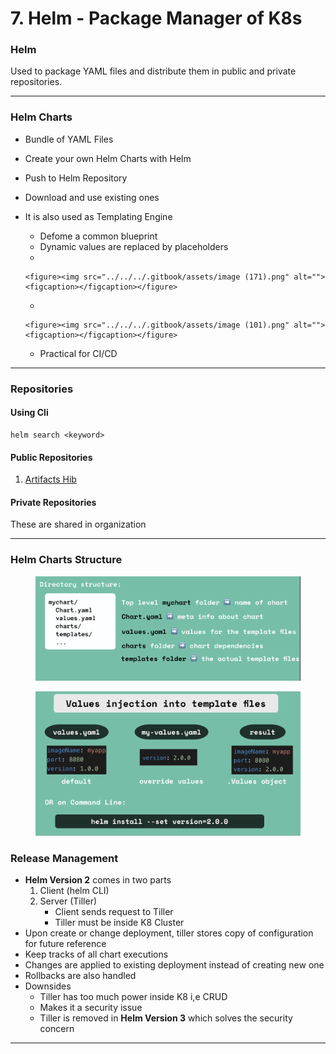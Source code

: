 # 7. Helm - Package Manager of K8s

### Helm

Used to package YAML files and distribute them in public and private repositories.

***

### Helm Charts

* Bundle of YAML Files
* Create your own Helm Charts with Helm
* Push to Helm Repository
* Download and use existing ones
* It is also used as Templating Engine
  * Defome a common blueprint
  * Dynamic values are replaced by placeholders
  *

      <figure><img src="../../../.gitbook/assets/image (171).png" alt=""><figcaption></figcaption></figure>
  *

      <figure><img src="../../../.gitbook/assets/image (101).png" alt=""><figcaption></figcaption></figure>
  * Practical for CI/CD

***

### Repositories

#### Using Cli

```
helm search <keyword>
```

#### Public Repositories

1. [Artifacts Hib](https://artifacthub.io/)

#### Private Repositories

These are shared in organization

***

### Helm Charts Structure

<figure><img src="../../../.gitbook/assets/image (70).png" alt=""><figcaption></figcaption></figure>

<figure><img src="../../../.gitbook/assets/image (155).png" alt=""><figcaption></figcaption></figure>

### Release Management

* **Helm Version 2** comes in two parts
  1. Client (helm CLI)
  2. Server (Tiller)
     * Client sends request to Tiller
     * Tiller must be inside K8 Cluster
* Upon create or change deployment, tiller stores copy of configuration for future reference
* Keep tracks of all chart executions
* Changes are applied to existing deployment instead of creating new one
* Rollbacks are also handled
* Downsides
  * Tiller has too much power inside K8 i,e CRUD
  * Makes it a security issue
  * Tiller is removed in **Helm Version 3** which solves the security concern

***
